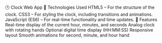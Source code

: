 🕒 Clock Web App
🔧 Technologies Used
HTML5 – For the structure of the clock.
CSS3 – For styling the clock, including transitions and animations.
JavaScript (ES6) – For real-time functionality and time updates.
📸 Features
Real-time display of the current hour, minutes, and seconds
Analog clock with rotating hands
Optional digital time display (HH:MM:SS)
Responsive layout
Smooth animations for second, minute, and hour hand
